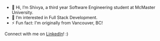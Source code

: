 - 👋 Hi, I’m Shivya, a third year Software Engineering student at McMaster University.
- 👀 I’m interested in Full Stack Development.
- ⚡ Fun fact: I'm originally from Vancouver, BC!

Connect with me on [LinkedIn](https://www.linkedin.com/in/shivya-mehta/)! :)

<!---
shivyam/shivyam is a ✨ special ✨ repository because its `README.md` (this file) appears on your GitHub profile.
You can click the Preview link to take a look at your changes.
--->
